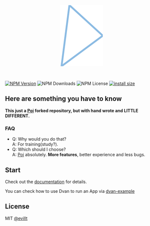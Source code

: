 <br>
<p align="center">
  <img src="./logo.svg">
</p>
<br>

[![NPM Version](https://badgen.net/npm/v/dvan?icon=npm)](https://npmjs.com/package/dvan)
![NPM Downloads](https://badgen.net/npm/dm/dvan)
![NPM License](https://badgen.net/npm/license/dvan)
[![install size](https://packagephobia.now.sh/badge?p=dvan)](https://packagephobia.now.sh/result?p=dvan)

## Here are something you have to know

**This just a [Poi](https://github.com/egoist/poi) forked repository, but with hand wrote and LITTLE DIFFERENT.**

### FAQ
- Q: Why would you do that?  
  A: For training(study?).
- Q: Which should I choose?  
  A: [Poi](https://github.com/egoist/poi) absolutely. **More features**, better experience and less bugs.

## Start

Check out the [documentation](https://dvan.js.org) for details.

You can check how to use Dvan to run an App via [dvan-example](https://github.com/dvanjs/dvan-example)

## License
MIT [@evillt](https://github.com/evillt)
